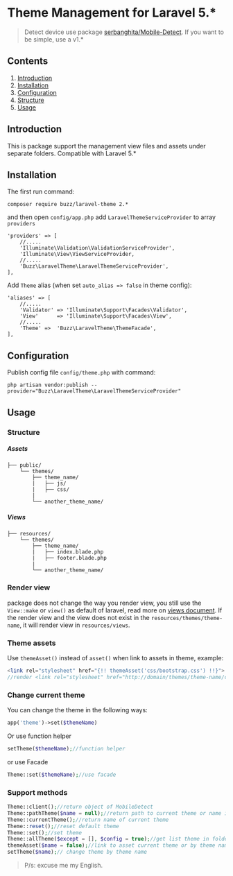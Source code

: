 # Theme Management for Laravel 5.*

> Detect device use package  [serbanghita/Mobile-Detect](https://github.com/serbanghita/Mobile-Detect).
> If you want to be simple, use a v1.*

## Contents

1. <a href="#introduction">Introduction</a>
2. <a href="#installation">Installation</a>
3. <a href="#configuration">Configuration</a>
4. <a href="#structure">Structure</a>
5. <a href="#usage">Usage</a>

## Introduction
This is package support the management view files and assets under separate folders. Compatible with Laravel 5.*

## Installation
The first run command:

```
composer require buzz/laravel-theme 2.*
```

and then open `config/app.php` add `LaravelThemeServiceProvider` to array `providers`

```
'providers' => [
    //.....
    'Illuminate\Validation\ValidationServiceProvider',
    'Illuminate\View\ViewServiceProvider,
    //.....
    'Buzz\LaravelTheme\LaravelThemeServiceProvider',
],
```

Add `Theme` alias (when set `auto_alias => false` in theme config):

```
'aliases' => [
    //.....
    'Validator' => 'Illuminate\Support\Facades\Validator',
    'View'      => 'Illuminate\Support\Facades\View',
    //.....
    'Theme' =>  'Buzz\LaravelTheme\ThemeFacade',
],
```

## Configuration

Publish config file `config/theme.php` with command:

~~~
php artisan vendor:publish --provider="Buzz\LaravelTheme\LaravelThemeServiceProvider"
~~~

## Usage

### Structure
##### Assets

```
├── public/
    └── themes/
        ├── theme_name/
        |   ├── js/
        |   ├── css/
        |
        └── another_theme_name/

```

##### Views

```
├── resources/
    └── themes/
        ├── theme_name/
        |   ├── index.blade.php
        |   ├── footer.blade.php
        |
        └── another_theme_name/

```

### Render view

package does not change the way you render view, you still use the `View::make` or `view()` as default of laravel, read more on [views document](http://laravel.com/docs/5.1/views). If the render view and the view does not exist in the `resources/themes/theme-name`, it will render view in `resources/views`.

### Theme assets

Use ``themeAsset()`` instead of ``asset()`` when link to assets in theme, example:

```php
<link rel="stylesheet" href="{!! themeAsset('css/bootstrap.css') !!}">
//render <link rel="stylesheet" href="http://domain/themes/theme-name/css/bootstrap.css">
```

### Change current theme

You can change the theme in the following ways:

```php
app('theme')->set($themeName)
```

Or use function helper

```php
setTheme($themeName);//function helper
```

or use Facade

```php
Theme::set($themeName);//use facade
```

### Support methods

```php
Theme::client();//return object of MobileDetect
Theme::pathTheme($name = null);//return path to current theme or name input
Theme::currentTheme();//return name of current theme
Theme::reset();//reset default theme
Theme::set();//set theme
Theme::allTheme($except = [], $config = true);//get list theme in folder themes
themeAsset($name = false);//link to asset current theme or by theme name
setTheme($name);// change theme by theme name
```

> P/s: excuse me my English.